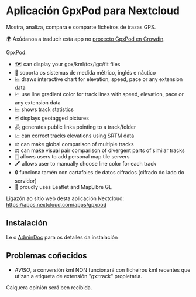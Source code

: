 # Aplicación GpxPod para Nextcloud

Mostra, analiza, compara e comparte ficheiros de trazas GPS.

🌍 Axúdanos a traducir esta app no [proxecto GpxPod en Crowdin](https://crowdin.com/project/gpxpod).

GpxPod:

* 🗺 can display your gpx/kml/tcx/igc/fit files
* 📏 soporta os sistemas de medida métrico, inglés e náutico
* 🗠 draws interactive chart for elevation, speed, pace or any extension data
* 🗠 use line gradient color for track lines with speed, elevation, pace or any extension data
* 🗠 shows track statistics
* 🖻 displays geotagged pictures
* 🖧 generates public links pointing to a track/folder
* 🗠 can correct tracks elevations using SRTM data
* ⚖ can make global comparison of multiple tracks
* ⚖ can make visual pair comparison of divergent parts of similar tracks
* 🀆 allows users to add personal map tile servers
* 🖍 allows user to manually choose line color for each track
* 🔒 funciona tamén con cartafoles de datos cifrados (cifrado do lado do servidor)
* 🍂 proudly uses Leaflet and MapLibre GL

Ligazón ao sitio web desta aplicación Nextcloud: https://apps.nextcloud.com/apps/gpxpod

## Instalación

Le o [AdminDoc](https://gitlab.com/eneiluj/gpxpod-oc/wikis/admindoc) para os detalles da instalación

## Problemas coñecidos

* *AVISO*, a conversión kml NON funcionará con ficheiros kml recentes que utizan a etiqueta de extensión "gx:track" propietaria.

Calquera opinión será ben recibida.
